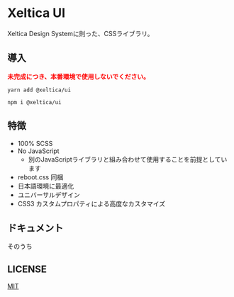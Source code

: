 # Xeltica UI

Xeltica Design Systemに則った、CSSライブラリ。

## 導入

<b style="color: red">未完成につき、本番環境で使用しないでください。</b>

```
yarn add @xeltica/ui
```

```
npm i @xeltica/ui
```

## 特徴

- 100% SCSS
- No JavaScript
  - 別のJavaScriptライブラリと組み合わせて使用することを前提としています
- reboot.css 同梱
- 日本語環境に最適化
- ユニバーサルデザイン
- CSS3 カスタムプロパティによる高度なカスタマイズ

## ドキュメント

そのうち

## LICENSE

[MIT](LICENSE)